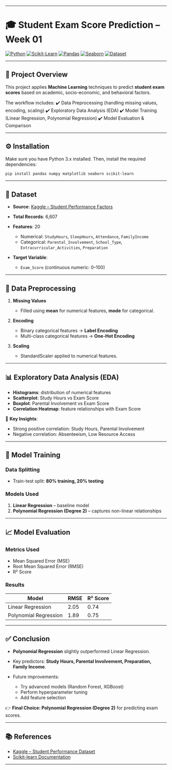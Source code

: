 
---

# 🎓 Student Exam Score Prediction – Week 01

[![Python](https://img.shields.io/badge/Python-3.8%2B-blue.svg)](https://www.python.org/)
[![Scikit-Learn](https://img.shields.io/badge/Scikit--Learn-ML-orange.svg)](https://scikit-learn.org/)
[![Pandas](https://img.shields.io/badge/Pandas-Data--Analysis-green.svg)](https://pandas.pydata.org/)
[![Seaborn](https://img.shields.io/badge/Seaborn-Visualization-red.svg)](https://seaborn.pydata.org/)
[![Dataset](https://img.shields.io/badge/Dataset-Kaggle-brightgreen.svg)](https://www.kaggle.com/)

---

## 📌 Project Overview

This project applies **Machine Learning** techniques to predict **student exam scores** based on academic, socio-economic, and behavioral factors.

The workflow includes:
✔️ Data Preprocessing (handling missing values, encoding, scaling)
✔️ Exploratory Data Analysis (EDA)
✔️ Model Training (Linear Regression, Polynomial Regression)
✔️ Model Evaluation & Comparison

---

## ⚙️ Installation

Make sure you have Python 3.x installed. Then, install the required dependencies:

```bash
pip install pandas numpy matplotlib seaborn scikit-learn
```

---

## 📂 Dataset

* **Source**: [Kaggle – Student Performance Factors](https://www.kaggle.com/)
* **Total Records**: 6,607
* **Features**: 20

  * Numerical: `StudyHours`, `SleepHours`, `Attendance`, `FamilyIncome`
  * Categorical: `Parental_Involvement`, `School_Type`, `Extracurricular_Activities`, `Preparation`
* **Target Variable**:

  * `Exam_Score` (continuous numeric: 0–100)

---

## 🔧 Data Preprocessing

1. **Missing Values**

   * Filled using **mean** for numerical features, **mode** for categorical.

2. **Encoding**

   * Binary categorical features → **Label Encoding**
   * Multi-class categorical features → **One-Hot Encoding**

3. **Scaling**

   * StandardScaler applied to numerical features.

---

## 📊 Exploratory Data Analysis (EDA)

* **Histograms**: distribution of numerical features
* **Scatterplot**: Study Hours vs Exam Score
* **Boxplot**: Parental Involvement vs Exam Score
* **Correlation Heatmap**: feature relationships with Exam Score

📌 **Key Insights**:

* Strong positive correlation: Study Hours, Parental Involvement
* Negative correlation: Absenteeism, Low Resource Access

---

## 🤖 Model Training

### Data Splitting

* Train-test split: **80% training, 20% testing**

### Models Used

1. **Linear Regression** – baseline model
2. **Polynomial Regression (Degree 2)** – captures non-linear relationships

---

## 📈 Model Evaluation

### Metrics Used

* Mean Squared Error (MSE)
* Root Mean Squared Error (RMSE)
* R² Score

### Results

| Model                 | RMSE | R² Score |
| --------------------- | ---- | -------- |
| Linear Regression     | 2.05 | 0.74     |
| Polynomial Regression | 1.89 | 0.75     |

---

## ✅ Conclusion

* **Polynomial Regression** slightly outperformed Linear Regression.
* Key predictors: **Study Hours, Parental Involvement, Preparation, Family Income**.
* Future improvements:

  * Try advanced models (Random Forest, XGBoost)
  * Perform hyperparameter tuning
  * Add feature selection

👉 **Final Choice: Polynomial Regression (Degree 2)** for predicting exam scores.

---

## 📚 References

* [Kaggle – Student Performance Dataset](https://www.kaggle.com/)
* [Scikit-learn Documentation](https://scikit-learn.org/)

---

